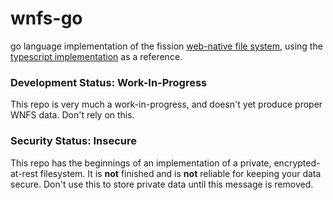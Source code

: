 # wnfs-go

go language implementation of the fission [web-native file system](https://whitepaper.fission.codes/file-system/file-system-basics), using the [typescript implementation](http://github.com/fission-suite/webnative) as a reference.

### Development Status: Work-In-Progress
This repo is very much a work-in-progress, and doesn't yet produce proper WNFS data. Don't rely on this.

### Security Status: Insecure
This repo has the beginnings of an implementation of a private, encrypted-at-rest filesystem. It is **not** finished and is  **not** reliable for keeping your data secure. Don't use this to store private data until this message is removed.